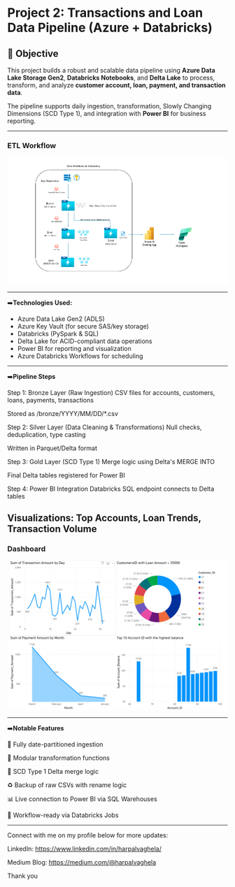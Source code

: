 # Project 2: Transactions and Loan Data Pipeline (Azure + Databricks)

## 📌 Objective

This project builds a robust and scalable data pipeline using **Azure Data Lake Storage Gen2**, **Databricks Notebooks**, and **Delta Lake** to process, transform, and analyze **customer account, loan, payment, and transaction data**.

The pipeline supports daily ingestion, transformation, Slowly Changing Dimensions (SCD Type 1), and integration with **Power BI** for business reporting.

---
### ETL Workflow
![ETLWorkflow](./ETLWorkflow.png)

---
➡️**Technologies Used:**

- Azure Data Lake Gen2 (ADLS)
- Azure Key Vault (for secure SAS/key storage)
- Databricks (PySpark & SQL)
- Delta Lake for ACID-compliant data operations
- Power BI for reporting and visualization
- Azure Databricks Workflows for scheduling

---

➡️**Pipeline Steps**

Step 1: Bronze Layer (Raw Ingestion)
CSV files for accounts, customers, loans, payments, transactions

Stored as /bronze/YYYY/MM/DD/*.csv

Step 2: Silver Layer (Data Cleaning & Transformations)
Null checks, deduplication, type casting

Written in Parquet/Delta format

Step 3: Gold Layer (SCD Type 1)
Merge logic using Delta's MERGE INTO

Final Delta tables registered for Power BI

Step 4: Power BI Integration
Databricks SQL endpoint connects to Delta tables

Visualizations: Top Accounts, Loan Trends, Transaction Volume
---
### Dashboard
![Dashboard](./Dashboard.png)

---
➡️**Notable Features**

📂 Fully date-partitioned ingestion

🧼 Modular transformation functions

🧠 SCD Type 1 Delta merge logic

♻️ Backup of raw CSVs with rename logic

📊 Live connection to Power BI via SQL Warehouses

📅 Workflow-ready via Databricks Jobs


---

Connect with me on my profile below for more updates:

LinkedIn: https://www.linkedin.com/in/harpalvaghela/

Medium Blog: https://medium.com/@harpalvaghela

Thank you
